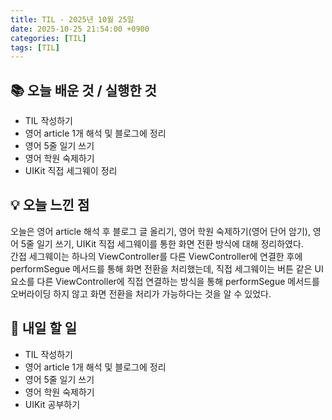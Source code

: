 ```yaml
---
title: TIL - 2025년 10월 25일
date: 2025-10-25 21:54:00 +0900
categories: [TIL]
tags: [TIL]
---
```


## 📚 **오늘 배운 것 / 실행한 것**

- TIL 작성하기
- 영어 article 1개 해석 및 블로그에 정리
- 영어 5줄 일기 쓰기
- 영어 학원 숙제하기
- UIKit 직접 세그웨이 정리

## 💡 **오늘 느낀 점**

오늘은 영어 article 해석 후 블로그 글 올리기, 영어 학원 숙제하기(영어 단어 암기), 영어 5줄 일기 쓰기, UIKit 직접 세그웨이를 통한 화면 전환 방식에 대해 정리하였다. <br>
간접 세그웨이는 하나의 ViewController를 다른 ViewController에 연결한 후에 performSegue 메서드를 통해 화면 전환을 처리했는데, 직접 세그웨이는 버튼 같은 UI 요소를 다른 ViewController에 직접 연결하는 방식을 통해 performSegue 메서드를 오버라이딩 하지 않고 화면 전환을 처리가 가능하다는 것을 알 수 있었다.

## 🎯 **내일 할 일**

- TIL 작성하기
- 영어 article 1개 해석 및 블로그에 정리
- 영어 5줄 일기 쓰기
- 영어 학원 숙제하기
- UIKit 공부하기